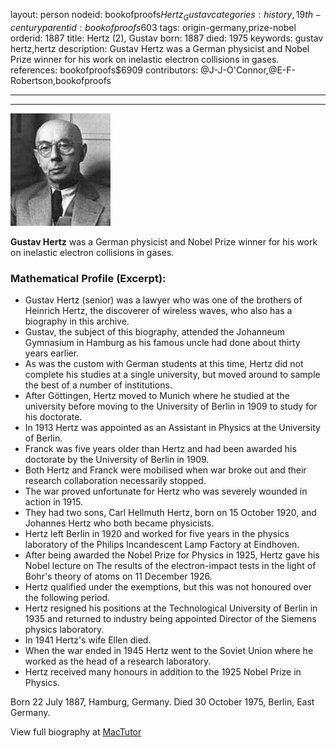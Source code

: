 layout: person
nodeid: bookofproofs$Hertz_Gustav
categories: history,19th-century
parentid: bookofproofs$603
tags: origin-germany,prize-nobel
orderid: 1887
title: Hertz (2), Gustav
born: 1887
died: 1975
keywords: gustav hertz,hertz
description: Gustav Hertz was a German physicist and Nobel Prize winner for his work on inelastic electron collisions in gases.
references: bookofproofs$6909
contributors: @J-J-O'Connor,@E-F-Robertson,bookofproofs

---



---

![Hertz_Gustav.jpg](https://github.com/bookofproofs/bookofproofs.github.io/blob/main/_sources/_assets/images/portraits/Hertz_Gustav.jpg?raw=true)

**Gustav Hertz** was a German physicist and Nobel Prize winner for his work on inelastic electron collisions in gases.

### Mathematical Profile (Excerpt):
* Gustav Hertz (senior) was a lawyer who was one of the brothers of Heinrich Hertz, the discoverer of wireless waves, who also has a biography in this archive.
* Gustav, the subject of this biography, attended the Johanneum Gymnasium in Hamburg as his famous uncle had done about thirty years earlier.
* As was the custom with German students at this time, Hertz did not complete his studies at a single university, but moved around to sample the best of a number of institutions.
* After Göttingen, Hertz moved to Munich where he studied at the university before moving to the University of Berlin in 1909 to study for his doctorate.
* In 1913 Hertz was appointed as an Assistant in Physics at the University of Berlin.
* Franck was five years older than Hertz and had been awarded his doctorate by the University of Berlin in 1909.
* Both Hertz and Franck were mobilised when war broke out and their research collaboration necessarily stopped.
* The war proved unfortunate for Hertz who was severely wounded in action in 1915.
* They had two sons, Carl Hellmuth Hertz, born on 15 October 1920, and Johannes Hertz who both became physicists.
* Hertz left Berlin in 1920 and worked for five years in the physics laboratory of the Philips Incandescent Lamp Factory at Eindhoven.
* After being awarded the Nobel Prize for Physics in 1925, Hertz gave his Nobel lecture on The results of the electron-impact tests in the light of Bohr's theory of atoms  on 11 December 1926.
* Hertz qualified under the exemptions, but this was not honoured over the following period.
* Hertz resigned his positions at the Technological University of Berlin in 1935 and returned to industry being appointed Director of the Siemens physics laboratory.
* In 1941 Hertz's wife Ellen died.
* When the war ended in 1945 Hertz went to the Soviet Union where he worked as the head of a research laboratory.
* Hertz received many honours in addition to the 1925 Nobel Prize in Physics.

Born 22 July 1887, Hamburg, Germany. Died 30 October 1975, Berlin, East Germany.

View full biography at [MacTutor](https://mathshistory.st-andrews.ac.uk/Biographies/Hertz_Gustav/)
